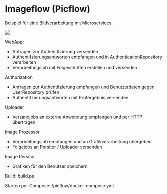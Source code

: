 # Imageflow (Picflow)
Beispiel für eine Bildverarbeitung mit Microservices.

<img src="https://fpommerening.github.io/Remote/MicroserviceRabbitMQ/images/ImageProcessing.svg"/>

WebApp:
- Anfragen zur Authentifzierung versenden
- Authentifzierungsantworten empfangen und in AuthenticationRepository verarbeiten
- Verarbeitungsjob mit Folgeschritten erstellen und versenden

Authorization
- Anfragen zur Authentifzierung empfangen und Benutzerdaten gegen UserRepository prüfen
- Authentifzierungsantworten mit Prüfergebnis versenden

Uploader
- Versandjobs an externe Anwendung empfangen und per HTTP übertragen

Image Prozessor
- Verarbeitungsjob empfangen und an Grafikverarbeitung übergeben
- Folgejobs an Persitor / Uploader versenden

Image Persitor
- Grafiken für den Benutzer speichern


Build: build.ps

Starten per Compose: /picflow/docker-compose.yml